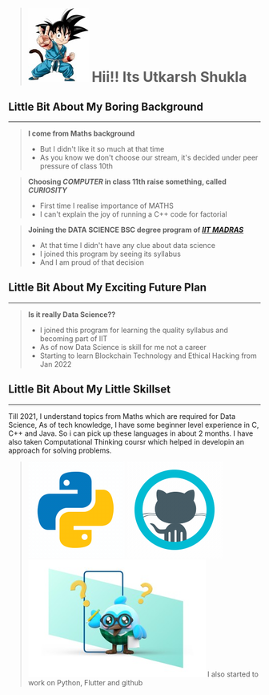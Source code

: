   > # ![!](images/gokuchild.jpg) **Hii!! Its Utkarsh Shukla**             


## Little Bit About My Boring Background 
___

  > **I come from Maths background**
  >
  > - But I didn't like it so much at that time
  > - As you know we don't choose our stream, it's decided under peer pressure of class 10th


  > **Choosing *COMPUTER* in class 11th raise something, called *CURIOSITY***
  >
  > - First time I realise importance of MATHS
  > - I can't explain the joy of running a C++ code for factorial


  > **Joining the DATA SCIENCE BSC degree program of [***IIT MADRAS***](https://onlinedegree.iitm.ac.in/index.html)**
  >
  > - At that time I didn't have any clue about data science
  > - I joined this program by seeing its syllabus 
  > - And I am proud of that decision

## Little Bit About My Exciting Future Plan
***

  > **Is it really Data Science??**
  >
  > - I joined this program for learning the quality syllabus and becoming part of IIT 
  > - As of now Data Science is skill for me not a career
  > - Starting to learn Blockchain Technology and Ethical Hacking from Jan 2022  


## Little Bit About My Little Skillset
___

Till 2021, I understand topics from Maths which are required for Data Science, As of tech knowledge, I have some beginner level experience in C, C++ and Java. So i can pick up these languages in about 2 months. I have also taken Computational Thinking coursr which helped in developin an approach for solving problems.
> ![](images/python--v2.gif) ![](images/github--v3.gif) 
![](15ddf26df65cd2f79d6f.jpg)
>I also started to work on Python, Flutter and github
